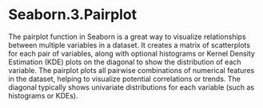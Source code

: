 # Seaborn.3.Pairplot
The pairplot function in Seaborn is a great way to visualize relationships between multiple variables in a dataset. It creates a matrix of scatterplots for each pair of variables, along with optional histograms or Kernel Density Estimation (KDE) plots on the diagonal to show the distribution of each variable. 
The pairplot plots all pairwise combinations of numerical features in the dataset, helping to visualize potential correlations or trends. The diagonal typically shows univariate distributions for each variable (such as histograms or KDEs).

